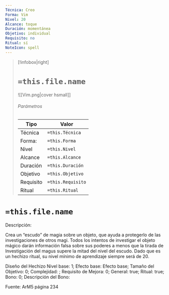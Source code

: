 ```yaml
---
Técnica: Creo
Forma: Vim
Nivel: 20
Alcance: toque 
Duración: momentánea  
Objetivo: individual
Requisito: no
Ritual: sí
NoteIcon: spell
---
```


> [!infobox|right]
> # `=this.file.name`
> ![[Vim.png|cover hsmall]]
> ###### Parámetros
> Tipo |  Valor |
> ---|---|
> Técnica  | `=this.Técnica`  |
> Forma: | `=this.Forma`  |
> Nivel | `=this.Nivel`  |
> Alcance | `=this.Alcance` |
> Duración | `=this.Duración` |
> Objetivo | `=this.Objetivo` |
> Requisito | `=this.Requisito` |
> Ritual | `=this.Ritual` |

# `=this.file.name`
Descripción: <p>Crea un “escudo” de magia sobre un objeto, que ayuda a protegerlo de las investigaciones de otros magi. Todos los intentos de investigar el objeto mágico darán información falsa sobre sus poderes a menos que la tirada de Investigación del magus supere la mitad del nivel del escudo. Dado que es un hechizo ritual, su nivel mínimo de aprendizaje siempre será de 20.</p>

Diseño del Hechizo
Nivel base: 1; Efecto base: Efecto base;  Tamaño del Objetivo: 0; Complejidad: ; Requisito de Mejora: 0; General: true; Ritual: true; Bono: 0; Descripción del Bono: 

Fuente: ArM5 página 234